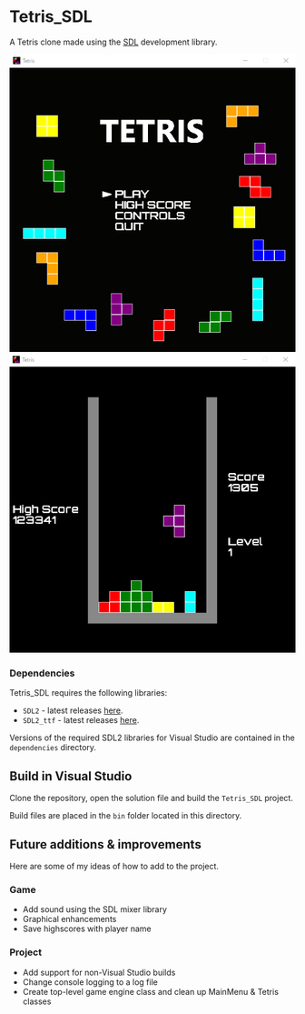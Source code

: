 # Tetris_SDL

A Tetris clone made using the [SDL](https://www.libsdl.org/) development library.

![Menu screenshot](misc/screenshot-menu.png)
![Game screenshot](misc/screenshot-game.png)

### Dependencies

Tetris_SDL requires the following libraries:
- `SDL2` - latest releases [here](https://github.com/libsdl-org/SDL/releases/tag/release-2.28.2).
- `SDL2_ttf` - latest releases [here](https://github.com/libsdl-org/SDL_ttf/releases).

Versions of the required SDL2 libraries for Visual Studio are contained in the `dependencies` directory.

## Build in Visual Studio

Clone the repository, open the solution file and build the `Tetris_SDL` project.

Build files are placed in the `bin` folder located in this directory.

## Future additions & improvements

Here are some of my ideas of how to add to the project.

### Game
- Add sound using the SDL mixer library
- Graphical enhancements
- Save highscores with player name

### Project
- Add support for non-Visual Studio builds
- Change console logging to a log file
- Create top-level game engine class and clean up MainMenu & Tetris classes